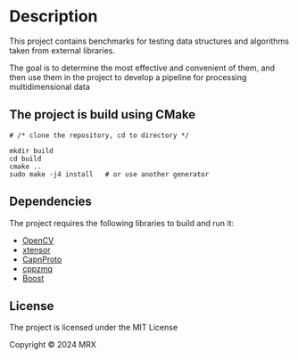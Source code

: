 # Description
This project contains benchmarks for testing data structures and algorithms taken from external libraries.

The goal is to determine the most effective and convenient of them, and then use them in the project to develop a pipeline for processing multidimensional data

## The project is build using CMake
```
# /* clone the repository, cd to directory */

mkdir build
cd build
cmake ..
sudo make -j4 install   # or use another generator
```

## Dependencies
The project requires the following libraries to build and run it:

-  [OpenCV](https://opencv.org/get-started/)
- [xtensor](https://github.com/xtensor-stack/xtensor)
- [CapnProto](https://capnproto.org/install.html)
- [cppzmq](https://github.com/zeromq/cppzmq)
- [Boost](https://www.boost.org/users/download/)

## License
The project is licensed under the MIT License

Copyright © 2024 MRX